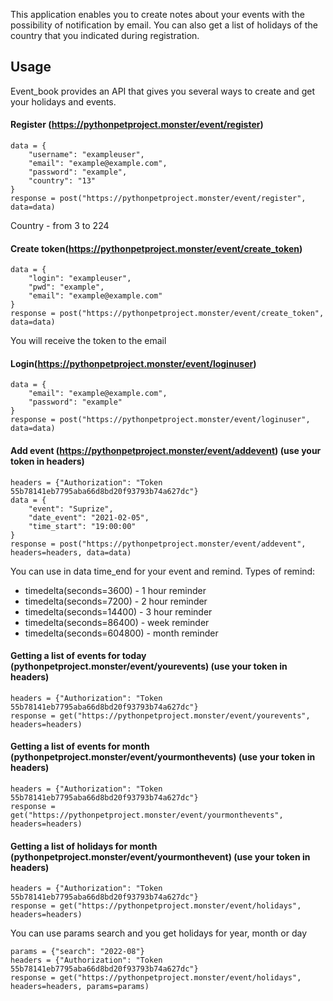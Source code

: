 
This application enables you to create notes about your events with the possibility of notification by email. 
You can also get a list of holidays of the country that you indicated during registration. 

## Usage
Event_book provides an API that gives you several ways to create and get your holidays and events.

#### Register (https://pythonpetproject.monster/event/register)
```
data = {
    "username": "exampleuser",
    "email": "example@example.com",
    "password": "example",
    "country": "13"
}
response = post("https://pythonpetproject.monster/event/register", data=data)
```
Country - from 3 to 224

#### Create token(https://pythonpetproject.monster/event/create_token)
```
data = {
    "login": "exampleuser",
    "pwd": "example",
    "email": "example@example.com"
}
response = post("https://pythonpetproject.monster/event/create_token", data=data)
```
You will receive the token to the email

#### Login(https://pythonpetproject.monster/event/loginuser)
```
data = {
    "email": "example@example.com",
    "password": "example"
}
response = post("https://pythonpetproject.monster/event/loginuser", data=data)
```

#### Add event (https://pythonpetproject.monster/event/addevent) (use your token in headers)
```
headers = {"Authorization": "Token 55b78141eb7795aba66d8bd20f93793b74a627dc"}
data = {
    "event": "Suprize",
    "date_event": "2021-02-05",
    "time_start": "19:00:00"
}
response = post("https://pythonpetproject.monster/event/addevent", headers=headers, data=data)
```
You can use in data time_end for your event and remind.
Types of remind:
- timedelta(seconds=3600) - 1 hour reminder
- timedelta(seconds=7200) - 2 hour reminder
- timedelta(seconds=14400) - 3 hour reminder
- timedelta(seconds=86400) - week reminder
- timedelta(seconds=604800) - month reminder

#### Getting a list of events for today (pythonpetproject.monster/event/yourevents) (use your token in headers)
```
headers = {"Authorization": "Token 55b78141eb7795aba66d8bd20f93793b74a627dc"}
response = get("https://pythonpetproject.monster/event/yourevents", headers=headers)
```
#### Getting a list of events for month (pythonpetproject.monster/event/yourmonthevents) (use your token in headers)
```
headers = {"Authorization": "Token 55b78141eb7795aba66d8bd20f93793b74a627dc"}
response = get("https://pythonpetproject.monster/event/yourmonthevents", headers=headers)
```
#### Getting a list of holidays for month (pythonpetproject.monster/event/yourmonthevent) (use your token in headers)
```
headers = {"Authorization": "Token 55b78141eb7795aba66d8bd20f93793b74a627dc"}
response = get("https://pythonpetproject.monster/event/holidays", headers=headers)
```
You can use params search and you get holidays for year, month or day
```
params = {"search": "2022-08"}
headers = {"Authorization": "Token 55b78141eb7795aba66d8bd20f93793b74a627dc"}
response = get("https://pythonpetproject.monster/event/holidays", headers=headers, params=params)
```
